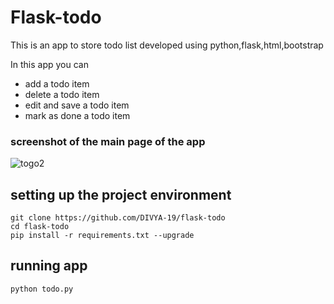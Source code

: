 # Flask-todo

This is an app to store todo list developed using python,flask,html,bootstrap

In this app you can
* add a todo item
* delete a todo item
* edit and save a todo item
* mark as done a todo item

### screenshot of the main page of the app
![togo2](https://user-images.githubusercontent.com/41481377/58758611-32998f80-853b-11e9-94ce-7c41032180f1.PNG)

## setting up the project environment
```
git clone https://github.com/DIVYA-19/flask-todo
cd flask-todo
pip install -r requirements.txt --upgrade
```
## running app
`python todo.py`
